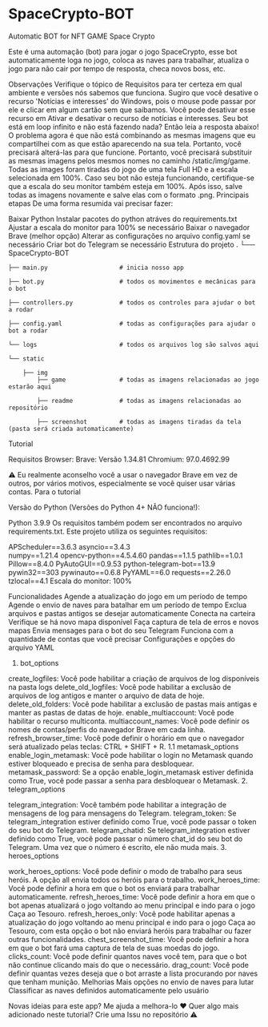 # SpaceCrypto-BOT
Automatic BOT for NFT GAME Space Crypto

Este é uma automação (bot) para jogar o jogo SpaceCrypto, esse bot automaticamente loga no jogo, coloca as naves para trabalhar, atualiza o jogo para não cair por tempo de resposta, checa novos boss, etc.


Observações
Verifique o tópico de Requisitos para ter certeza em qual ambiente e versões nós sabemos que funciona.
Sugiro que você desative o recurso 'Notícias e interesses' do Windows, pois o mouse pode passar por ele e clicar em algum cartão sem que saibamos. Você pode desativar esse recurso em Ativar e desativar o recurso de notícias e interesses.
Seu bot está em loop infinito e não está fazendo nada? Então leia a resposta abaixo!
O problema agora é que não está combinando as mesmas imagens que eu compartilhei com as que estão aparecendo na sua tela. Portanto, você precisará alterá-las para que funcione. Portanto, você precisará substituir as mesmas imagens pelos mesmos nomes no caminho /static/img/game.
Todas as images foram tiradas do jogo de uma tela Full HD e a escala selecionada em 100%. Caso seu bot não esteja funcionando, certifique-se que a escala do seu monitor também esteja em 100%. Após isso, salve todas as imagens novamente e salve elas com o formato .png.
Principais etapas
De uma forma resumida vai precisar fazer:

Baixar Python
Instalar pacotes do python atráves do requirements.txt
Ajustar a escala do monitor para 100% se necessário
Baixar o navegador Brave (melhor opção)
Alterar as configurações no arquivo config.yaml se necessário
Criar bot do Telegram se necessário
Estrutura do projeto
.
└── SpaceCrypto-BOT

    ├── main.py                    # inicia nosso app
    
    ├── bot.py                     # todos os movimentos e mecânicas para o bot
    
    ├── controllers.py             # todos os controles para ajudar o bot a rodar
    
    ├── config.yaml                # todas as configurações para ajudar o bot a rodar
    
    └── logs                       # todos os arquivos log são salvos aqui
    
    └── static
    
        ├── img
            ├── game               # todas as imagens relacionadas ao jogo estarão aqui
            
            ├── readme             # todas as imagens relacionadas ao repositório
            
            ├── screenshot         # todas as imagens tiradas da tela (pasta será criada automaticamente)
Tutorial

Requisitos
Browser: Brave: Versão 1.34.81 Chromium: 97.0.4692.99

⚠️ Eu realmente aconselho você a usar o navegador Brave em vez de outros, por vários motivos, especialmente se você quiser usar várias contas.
Para o tutorial

Versão do Python (Versões do Python 4+ NÃO funciona!):

Python 3.9.9
Os requisitos também podem ser encontrados no arquivo requirements.txt. Este projeto utiliza os seguintes requisitos:

APScheduler==3.6.3
asyncio==3.4.3    
numpy==1.21.4
opencv-python==4.5.4.60
pandas==1.1.5
pathlib==1.0.1
Pillow==8.4.0
PyAutoGUI==0.9.53
python-telegram-bot==13.9
pywin32==303
pywinauto==0.6.8
PyYAML==6.0
requests==2.26.0
tzlocal==4.1
Escala do monitor: 100%

Funcionalidades
Agende a atualização do jogo em um período de tempo
Agende o envio de naves para batalhar em um período de tempo
Exclua arquivos e pastas antigos se desejar automaticamente
Conecta na carteira
Verifique se há novo mapa disponível
Faça captura de tela de erros e novos mapas
Envia mensages para o bot do seu Telegram
Funciona com a quantidade de contas que você precisar
Configurações e opções do arquivo YAML
1. bot_options

create_logfiles: Você pode habilitar a criação de arquivos de log disponíveis na pasta logs
delete_old_logfiles: Você pode habilitar a exclusão de arquivos de log antigos e manter o arquivo de data de hoje.
delete_old_folders: Você pode habilitar a exclusão de pastas mais antigas e manter as pastas de datas de hoje.
enable_multiaccount: Você pode habilitar o recurso multiconta.
multiaccount_names: Você pode definir os nomes de contas/perfis do navegador Brave em cada linha.
refresh_browser_time: Você pode definir o horário em que o navegador será atualizado pelas teclas: CTRL + SHIFT + R. 1.1 metamask_options
enable_login_metamask: Você pode habilitar o login no Metamask quando estiver bloqueado e precisa de senha para desbloquear.
metamask_password: Se a opção enable_login_metamask estiver definida como True, você pode passar a senha para desbloquear o Metamask.
2. telegram_options

telegram_integration: Você também pode habilitar a integração de mensagens de log para mensagens do Telegram.
telegram_token: Se telegram_integration estiver definido como True, você pode passar o token do seu bot do Telegram.
telegram_chatid: Se telegram_integration estiver definido como True, você pode passar o número chat_id do seu bot do Telegram. Uma vez que o número é escrito, ele não muda mais.
3. heroes_options

work_heroes_options: Você pode definir o modo de trabalho para seus heróis. A opção all envia todos os heróis para o trabalho.
work_heroes_time: Você pode definir a hora em que o bot os enviará para trabalhar automaticamente.
refresh_heroes_time: Você pode definir a hora em que o bot apenas atualizará o jogo voltando ao menu principal e indo para o jogo Caça ao Tesouro.
refresh_heroes_only: Você pode habilitar apenas a atualização do jogo voltando ao menu principal e indo para o jogo Caça ao Tesouro, com esta opção o bot não enviará heróis para trabalhar ou fazer outras funcionalidades.
chest_screenshot_time: Você pode definir a hora em que o bot fará uma captura de tela de suas moedas do jogo.
clicks_count: Você pode definir quantos naves você tem, para que o bot não continue clicando mais do que o necessário.
drag_count: Você pode definir quantas vezes deseja que o bot arraste a lista procurando por naves que tenham munição.
Melhorias
 Mais opções no envio de naves para lutar
 Classificar as naves definidos automaticamente pelo usuário



Novas ideias para este app? Me ajuda a melhora-lo ❤️
Quer algo mais adicionado neste tutorial? Crie uma Issu no repositório ⚠️
